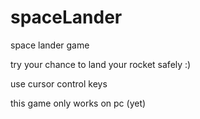 # spaceLander

space lander game

try your chance to land your rocket safely :)

use cursor control keys

this game only works on pc (yet)